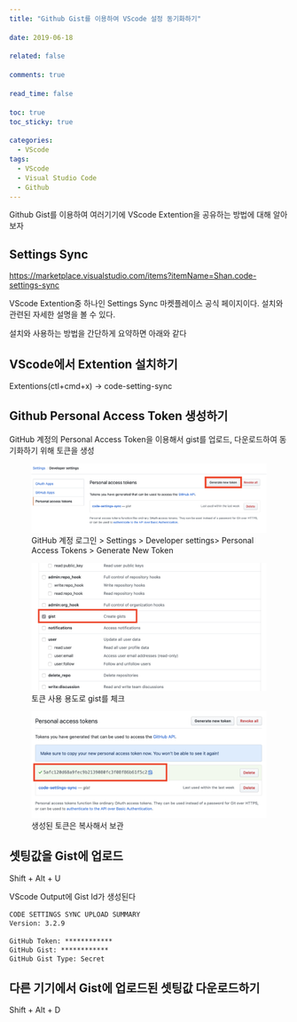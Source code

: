 ```yaml
---
title: "Github Gist를 이용하여 VScode 설정 동기화하기"

date: 2019-06-18

related: false

comments: true

read_time: false

toc: true
toc_sticky: true

categories:
  - VScode
tags:
  - VScode
  - Visual Studio Code
  - Github
---
```


Github Gist를 이용하여 여러기기에 VScode Extention을 공유하는 방법에 대해 알아보자

## Settings Sync

<https://marketplace.visualstudio.com/items?itemName=Shan.code-settings-sync>

VScode Extention중 하나인 Settings Sync 마켓플레이스 공식 페이지이다. 설치와 관련된 자세한 설명을 볼 수 있다.

설치와 사용하는 방법을 간단하게 요약하면 아래와 같다

## VScode에서 Extention 설치하기

Extentions(ctl+cmd+x) -> code-setting-sync

## Github Personal Access Token 생성하기

GitHub 계정의 Personal Access Token을 이용해서 gist를 업로드, 다운로드하여 동기화하기 위해 토큰을 생성

<figure>
  <img src="/assets/images/gist_1.png" alt="generate new token" />
  <figcaption>GitHub 계정 로그인 > Settings > Developer settings> Personal Access Tokens > Generate New Token</figcaption>
</figure>

<figure>
  <img src="/assets/images/gist_2.png" alt="토큰 사용 용도로 gist를 체크" />
  <figcaption>토큰 사용 용도로 gist를 체크</figcaption>
</figure>

<figure>
  <img src="/assets/images/gist_3.png" alt="생성된 토큰은 복사해서 보관" />
  <figcaption>생성된 토큰은 복사해서 보관</figcaption>
</figure>

## 셋팅값을 Gist에 업로드

Shift + Alt + U

VScode Output에 Gist Id가 생성된다

```
CODE SETTINGS SYNC UPLOAD SUMMARY
Version: 3.2.9

GitHub Token: ************
GitHub Gist: ************
GitHub Gist Type: Secret
```

## 다른 기기에서 Gist에 업로드된 셋팅값 다운로드하기

Shift + Alt + D
